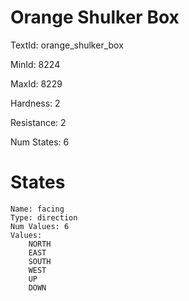 # Orange Shulker Box

TextId: orange_shulker_box

MinId: 8224

MaxId: 8229

Hardness: 2

Resistance: 2


Num States: 6

# States
```
Name: facing
Type: direction
Num Values: 6
Values:
    NORTH
    EAST
    SOUTH
    WEST
    UP
    DOWN
```